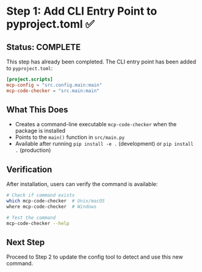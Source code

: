 # Step 1: Add CLI Entry Point to pyproject.toml ✅

## Status: COMPLETE

This step has already been completed. The CLI entry point has been added to `pyproject.toml`:

```toml
[project.scripts]
mcp-config = "src.config.main:main"
mcp-code-checker = "src.main:main"
```

## What This Does
- Creates a command-line executable `mcp-code-checker` when the package is installed
- Points to the `main()` function in `src/main.py`
- Available after running `pip install -e .` (development) or `pip install .` (production)

## Verification
After installation, users can verify the command is available:
```bash
# Check if command exists
which mcp-code-checker  # Unix/macOS
where mcp-code-checker  # Windows

# Test the command
mcp-code-checker --help
```

## Next Step
Proceed to Step 2 to update the config tool to detect and use this new command.
